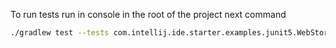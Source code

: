 To run tests run in console in the root of the project next command 
```bash
./gradlew test --tests com.intellij.ide.starter.examples.junit5.WebStormGitHubTest
